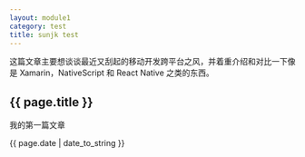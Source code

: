 ```yaml
---
layout: module1
category: test
title: sunjk test
---
```


这篇文章主要想谈谈最近又刮起的移动开发跨平台之风，并着重介绍和对比一下像是 Xamarin，NativeScript 和 React Native 之类的东西。

<h2>{{ page.title }}</h2>
<p>我的第一篇文章</p>
<p>{{ page.date | date_to_string }}</p>


